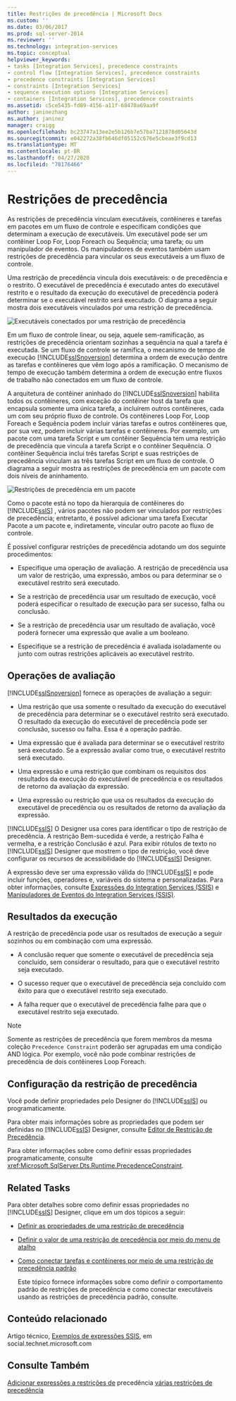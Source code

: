 ```yaml
---
title: Restrições de precedência | Microsoft Docs
ms.custom: ''
ms.date: 03/06/2017
ms.prod: sql-server-2014
ms.reviewer: ''
ms.technology: integration-services
ms.topic: conceptual
helpviewer_keywords:
- tasks [Integration Services], precedence constraints
- control flow [Integration Services], precedence constraints
- precedence constraints [Integration Services]
- constraints [Integration Services]
- sequence execution options [Integration Services]
- containers [Integration Services], precedence constraints
ms.assetid: c5ce5435-fd89-4156-a11f-68470a69aa9f
author: janinezhang
ms.author: janinez
manager: craigg
ms.openlocfilehash: bc23747a13ee2e5b126b7e57ba7121878d05643d
ms.sourcegitcommit: e042272a38fb646df05152c676e5cbeae3f9cd13
ms.translationtype: MT
ms.contentlocale: pt-BR
ms.lasthandoff: 04/27/2020
ms.locfileid: "78176466"
---
```

# <a name="precedence-constraints"></a>Restrições de precedência
  As restrições de precedência vinculam executáveis, contêineres e tarefas em pacotes em um fluxo de controle e especificam condições que determinam a execução de executáveis. Um executável pode ser um contêiner Loop For, Loop Foreach ou Sequência; uma tarefa; ou um manipulador de eventos. Os manipuladores de eventos também usam restrições de precedência para vincular os seus executáveis a um fluxo de controle.

 Uma restrição de precedência vincula dois executáveis: o de precedência e o restrito. O executável de precedência é executado antes do executável restrito e o resultado da execução do executável de precedência poderá determinar se o executável restrito será executado. O diagrama a seguir mostra dois executáveis vinculados por uma restrição de precedência.

 ![Executáveis conectados por uma restrição de precedência](../media/ssis-pcsimple.gif "Executáveis conectados por uma restrição de precedência")

 Em um fluxo de controle linear, ou seja, aquele sem-ramificação, as restrições de precedência orientam sozinhas a sequência na qual a tarefa é executada. Se um fluxo de controle se ramifica, o mecanismo de tempo de execução [!INCLUDE[ssISnoversion](../../../includes/ssisnoversion-md.md)] determina a ordem de execução dentre as tarefas e contêineres que vêm logo após a ramificação. O mecanismo de tempo de execução também determina a ordem de execução entre fluxos de trabalho não conectados em um fluxo de controle.

 A arquitetura de contêiner aninhado do [!INCLUDE[ssISnoversion](../../../includes/ssisnoversion-md.md)] habilita todos os contêineres, com exceção do contêiner host da tarefa que encapsula somente uma única tarefa, a incluírem outros contêineres, cada um com seu próprio fluxo de controle. Os contêineres Loop For, Loop Foreach e Sequência podem incluir várias tarefas e outros contêineres que, por sua vez, podem incluir várias tarefas e contêineres. Por exemplo, um pacote com uma tarefa Script e um contêiner Sequência tem uma restrição de precedência que vincula a tarefa Script e o contêiner Sequência. O contêiner Sequência inclui três tarefas Script e suas restrições de precedência vinculam as três tarefas Script em um fluxo de controle. O diagrama a seguir mostra as restrições de precedência em um pacote com dois níveis de aninhamento.

 ![Restrições de precedência em um pacote](../media/mw-dts-12.gif "Restrições de precedência em um pacote")

 Como o pacote está no topo da hierarquia de contêineres do [!INCLUDE[ssIS](../../../includes/ssis-md.md)] , vários pacotes não podem ser vinculados por restrições de precedência; entretanto, é possível adicionar uma tarefa Executar Pacote a um pacote e, indiretamente, vincular outro pacote ao fluxo de controle.

 É possível configurar restrições de precedência adotando um dos seguinte procedimentos:

-   Especifique uma operação de avaliação. A restrição de precedência usa um valor de restrição, uma expressão, ambos ou para determinar se o executável restrito será executado.

-   Se a restrição de precedência usar um resultado de execução, você poderá especificar o resultado de execução para ser sucesso, falha ou conclusão.

-   Se a restrição de precedência usar um resultado de avaliação, você poderá fornecer uma expressão que avalie a um booleano.

-   Especifique se a restrição de precedência é avaliada isoladamente ou junto com outras restrições aplicáveis ao executável restrito.

## <a name="evaluation-operations"></a>Operações de avaliação
 [!INCLUDE[ssISnoversion](../../../includes/ssisnoversion-md.md)] fornece as operações de avaliação a seguir:

-   Uma restrição que usa somente o resultado da execução do executável de precedência para determinar se o executável restrito será executado. O resultado da execução do executável de precedência pode ser conclusão, sucesso ou falha. Essa é a operação padrão.

-   Uma expressão que é avaliada para determinar se o executável restrito será executado. Se a expressão avaliar como true, o executável restrito será executado.

-   Uma expressão e uma restrição que combinam os requisitos dos resultados da execução do executável de precedência e os resultados de retorno da avaliação da expressão.

-   Uma expressão ou restrição que usa os resultados da execução do executável de precedência ou os resultados de retorno da avaliação da expressão.

 [!INCLUDE[ssIS](../../../includes/ssis-md.md)] O Designer usa cores para identificar o tipo de restrição de precedência. A restrição Bem-sucedida é verde, a restrição Falha é vermelha, e a restrição Conclusão é azul. Para exibir rótulos de texto no [!INCLUDE[ssIS](../../../includes/ssis-md.md)] Designer que mostrem o tipo de restrição, você deve configurar os recursos de acessibilidade do [!INCLUDE[ssIS](../../../includes/ssis-md.md)] Designer.

 A expressão deve ser uma expressão válida do [!INCLUDE[ssIS](../../../includes/ssis-md.md)] e pode incluir funções, operadores e, variáveis do sistema e personalizadas. Para obter informações, consulte [Expressões do Integration Services &#40;SSIS&#41;](../expressions/integration-services-ssis-expressions.md) e [Manipuladores de Eventos do Integration Services &#40;SSIS&#41;](../integration-services-ssis-variables.md).

## <a name="execution-results"></a>Resultados da execução
 A restrição de precedência pode usar os resultados de execução a seguir sozinhos ou em combinação com uma expressão.

-   A conclusão requer que somente o executável de precedência seja concluído, sem considerar o resultado, para que o executável restrito seja executado.

-   O sucesso requer que o executável de precedência seja concluído com êxito para que o executável restrito seja executado.

-   A falha requer que o executável de precedência falhe para que o executável restrito seja executado.

> [!NOTE]
>  Somente as restrições de precedência que forem membros da mesma coleção `Precedence Constraint` poderão ser agrupadas em uma condição AND lógica. Por exemplo, você não pode combinar restrições de precedência de dois contêineres Loop Foreach.

## <a name="configuration-of-the-precedence-constraint"></a>Configuração da restrição de precedência
 Você pode definir propriedades pelo Designer do [!INCLUDE[ssIS](../../../includes/ssis-md.md)] ou programaticamente.

 Para obter mais informações sobre as propriedades que podem ser definidas no [!INCLUDE[ssIS](../../../includes/ssis-md.md)] Designer, consulte [Editor de Restrição de Precedência](../precedence-constraint-editor.md).

 Para obter informações sobre como definir essas propriedades programaticamente, consulte <xref:Microsoft.SqlServer.Dts.Runtime.PrecedenceConstraint>.

## <a name="related-tasks"></a>Related Tasks
 Para obter detalhes sobre como definir essas propriedades no [!INCLUDE[ssIS](../../../includes/ssis-md.md)] Designer, clique em um dos tópicos a seguir:

-   [Definir as propriedades de uma restrição de precedência](../set-the-properties-of-a-precedence-constraint.md)

-   [Definir o valor de uma restrição de precedência por meio do menu de atalho](../set-the-value-of-a-precedence-constraint-by-using-the-shortcut-menu.md)

-   [Como conectar tarefas e contêineres por meio de uma restrição de precedência padrão](../connect-tasks-and-containers-by-using-a-default-precedence-constraint.md)

     Este tópico fornece informações sobre como definir o comportamento padrão de restrições de precedência e como conectar executáveis usando as restrições de precedência padrão, consulte.

## <a name="related-content"></a>Conteúdo relacionado
 Artigo técnico, [Exemplos de expressões SSIS](https://go.microsoft.com/fwlink/?LinkId=220761), em social.technet.microsoft.com

## <a name="see-also"></a>Consulte Também
 [Adicionar expressões a restrições de](../add-expressions-to-precedence-constraints.md) precedência [várias restrições de precedência](../multiple-precedence-constraints.md)


